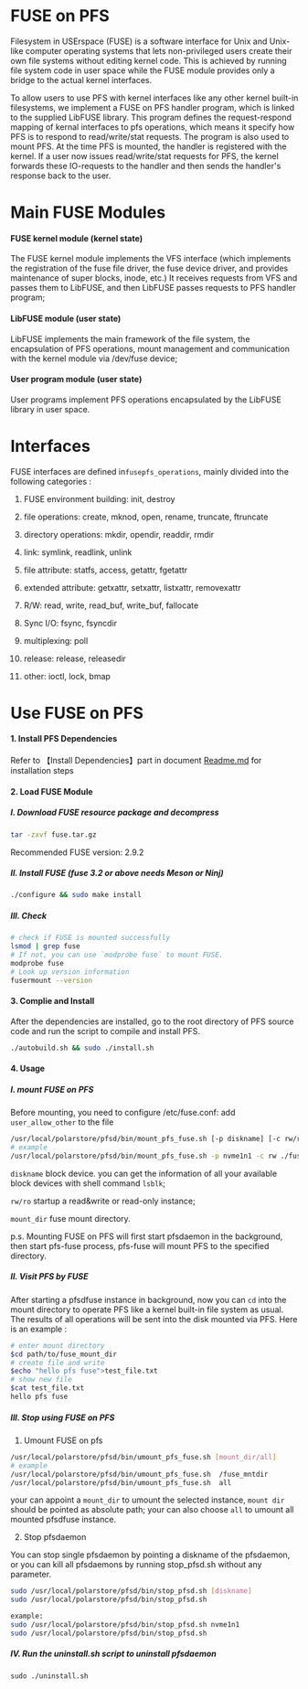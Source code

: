 # FUSE on PFS

Filesystem in USErspace (FUSE) is a software interface for Unix and Unix-like computer operating systems that lets non-privileged users create their own file systems without editing kernel code. This is achieved by running file system code in user space while the FUSE module provides only a bridge to the actual kernel interfaces.

To allow users to use PFS with kernel interfaces like any other kernel built-in filesystems, we implement a FUSE on PFS handler program, which is linked to the supplied LibFUSE library. This program defines the request-respond mapping of kernal interfaces to pfs operations, which means it specify how PFS is to respond to read/write/stat requests. The program is also used to mount PFS. At the time PFS is mounted, the handler is registered with the kernel. If a user now issues read/write/stat requests for PFS, the kernel forwards these IO-requests to the handler and then sends the handler's response back to the user.

# Main FUSE Modules

#### FUSE kernel module (kernel state)

The FUSE kernel module implements the VFS interface (which implements the registration of the fuse file driver, the fuse device driver, and provides maintenance of super blocks, inode, etc.)  It receives requests from VFS and passes them to LibFUSE, and then LibFUSE passes requests to PFS handler program;

#### LibFUSE module (user state)

LibFUSE implements the main framework of the file system, the encapsulation of PFS operations, mount management and communication with the kernel module via /dev/fuse device;

#### User program module (user state)

User programs implement  PFS operations encapsulated by the LibFUSE library in user space.

# Interfaces

FUSE interfaces are defined in`fusepfs_operations`, mainly divided into the following categories :

1. FUSE environment building: init, destroy

2. file operations: create, mknod, open, rename, truncate, ftruncate

3. directory operations: mkdir, opendir, readdir, rmdir

4. link: symlink, readlink, unlink

5. file attribute: statfs, access, getattr, fgetattr

6. extended attribute: getxattr, setxattr, listxattr, removexattr

7. R/W: read, write, read_buf, write_buf, fallocate

8. Sync I/O: fsync, fsyncdir

9. multiplexing: poll

10. release: release, releasedir

11. other: ioctl, lock, bmap


#  Use FUSE on PFS

#### 1. Install PFS Dependencies

Refer to 【Install Dependencies】part in document [Readme.md](./Readme.md) for installation steps

#### 2. Load FUSE Module

##### I. Download FUSE resource package and decompress

```	bash
tar -zxvf fuse.tar.gz
```
Recommended FUSE version: 2.9.2

##### II. Install FUSE (fuse 3.2 or above needs Meson or Ninj)

```bash
./configure && sudo make install
```

##### III. Check

````bash
# check if FUSE is mounted successfully
lsmod | grep fuse
# If not, you can use `modprobe fuse` to mount FUSE.
modprobe fuse
# Look up version information
fusermount --version
````

#### 3. Complie and Install

After the dependencies are installed, go to the root directory of PFS source code and run the  script to compile and install PFS.

```bash
./autobuild.sh && sudo ./install.sh
```

#### 4. Usage

##### I. mount FUSE on PFS

Before mounting, you need to configure /etc/fuse.conf:
add  `user_allow_other` to the file

```bash
/usr/local/polarstore/pfsd/bin/mount_pfs_fuse.sh [-p diskname] [-c rw/ro] mount_dir
# example
/usr/local/polarstore/pfsd/bin/mount_pfs_fuse.sh -p nvme1n1 -c rw ./fuse_mntdir
```

`diskname`      block device. you can get the information of all your available block devices with shell command  `lsblk`;

`rw/ro`         startup a read&write or read-only instance;

`mount_dir`     fuse mount directory.

p.s. Mounting FUSE on PFS will first start pfsdaemon in the background, then start pfs-fuse process, pfs-fuse will mount PFS to the specified directory.

##### II. Visit PFS by FUSE

After starting a pfsdfuse instance in background, now you can `cd` into the mount directory to operate PFS like a kernel built-in file system as usual. The results of all operations will be sent into the disk mounted via PFS. Here is an example :

```bash
# enter mount directory
$cd path/to/fuse_mount_dir
# create file and write
$echo "hello pfs fuse">test_file.txt
# show new file
$cat test_file.txt
hello pfs fuse
```

##### III. Stop using FUSE on PFS

1. Umount FUSE on pfs


```bash
/usr/local/polarstore/pfsd/bin/umount_pfs_fuse.sh [mount_dir/all]
# example
/usr/local/polarstore/pfsd/bin/umount_pfs_fuse.sh  /fuse_mntdir
/usr/local/polarstore/pfsd/bin/umount_pfs_fuse.sh  all
```

your can appoint a `mount_dir` to umount the selected instance, `mount dir` should be pointed as absolute path;
your can also choose `all` to umount all mounted pfsdfuse instance.

2. Stop pfsdaemon

You can stop single pfsdaemon by pointing a diskname of the pfsdaemon, or you can kill all pfsdaemons by running stop_pfsd.sh without any parameter.

```bash
sudo /usr/local/polarstore/pfsd/bin/stop_pfsd.sh [diskname]
sudo /usr/local/polarstore/pfsd/bin/stop_pfsd.sh

example:
sudo /usr/local/polarstore/pfsd/bin/stop_pfsd.sh nvme1n1
sudo /usr/local/polarstore/pfsd/bin/stop_pfsd.sh
```

##### IV. Run the uninstall.sh script to uninstall pfsdaemon

```
sudo ./uninstall.sh
```